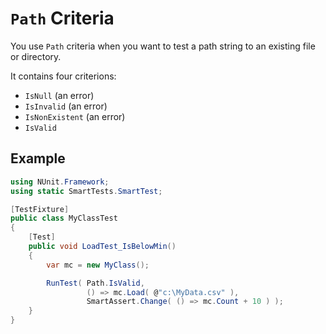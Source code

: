 # `Path` Criteria

You use `Path` criteria when you want to test a path string to an existing file or directory.

It contains four criterions:

* `IsNull` (an error)
* `IsInvalid` (an error)
* `IsNonExistent` (an error)
* `IsValid`

## Example

```C#
using NUnit.Framework;
using static SmartTests.SmartTest;

[TestFixture]
public class MyClassTest
{
    [Test]
    public void LoadTest_IsBelowMin()
    {
        var mc = new MyClass();

        RunTest( Path.IsValid,
                 () => mc.Load( @"c:\MyData.csv" ),
                 SmartAssert.Change( () => mc.Count + 10 ) );
    }
}
```
